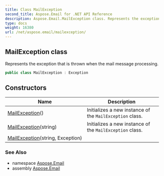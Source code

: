 ```yaml
---
title: Class MailException
second_title: Aspose.Email for .NET API Reference
description: Aspose.Email.MailException class. Represents the exception that is thrown when the mail message processing
type: docs
weight: 16380
url: /net/aspose.email/mailexception/
---
```

## MailException class

Represents the exception that is thrown when the mail message processing.

```csharp
public class MailException : Exception
```

## Constructors

| Name | Description |
| --- | --- |
| [MailException](mailexception/#constructor)() | Initializes a new instance of the `MailException` class. |
| [MailException](mailexception/#constructor_1)(string) | Initializes a new instance of the `MailException` class. |
| [MailException](mailexception/#constructor_2)(string, Exception) |  |

### See Also

* namespace [Aspose.Email](../../aspose.email/)
* assembly [Aspose.Email](../../)


